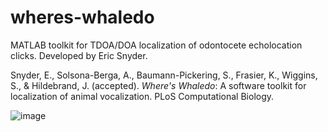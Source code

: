 # wheres-whaledo

MATLAB toolkit for TDOA/DOA localization of odontocete echolocation clicks. Developed by Eric Snyder.

Snyder, E., Solsona-Berga, A., Baumann-Pickering, S., Frasier, K., Wiggins, S., & Hildebrand, J. (accepted). _Where's Whaledo_: A software toolkit for localization of animal vocalization. PLoS Computational Biology.

![image](https://github.com/MarineBioAcousticsRC/wheres-whaledo/assets/81193849/62bdb210-e149-4160-99ec-9168aea2de89)
